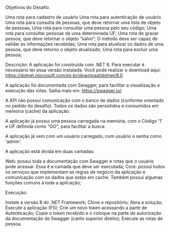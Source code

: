 Objetivos do Desafio.

Uma rota para cadastro de usuário
Uma rota para autenticação de usuário
Uma rota para consulta de pessoas, que deve retornar uma lista de objeto de pessoas;
Uma rota para consultar uma pessoa pelo seu código;
Uma rota para consultar pessoas de uma determinada UF;
Uma rota de gravar pessoa, que deve retornar o objeto “salvo”;
O método deve ser capaz de validar as informações recebidas;
Uma rota para atualizar os dados de uma pessoa, que deve retorno o objeto atualizado;
Uma rota para excluir uma pessoa;

Descrição: A aplicação foi construída com .NET 8. Para executar é necessário ter essa versão instalada. Você pode realizar o download aqui: https://dotnet.microsoft.com/pt-br/download/dotnet/8.0

A aplicação foi documentada com Swagger, para facilitar a visualização e execução das rotas. Saiba mais em: https://swagger.io/.

A API não possui comunicação com o banco de dados (conforme orientado no pedido do desafio). Todos os dados são persistidos e consumidos em memória (cache) da aplicação.

A aplicação já possui uma pessoa carregada na memória, com o Código '1' e UF definida como "GO", para facilitar a busca.

A aplicação já vem com um usuário carregado, com usuário e senha como 'admin'.

A aplicação está divida em duas camadas:

Web: possui toda a documentação com Swagger e rotas que o usuário pode acessar. Essa é a camada que deve ser executada;
Core: possui todos os serviços que implementam as regras de negócio da aplicação e comunicação com os dados que estão em cache. Também possui algumas funções comuns à toda a aplicação;

Execução:

Instale a versão 8 do .NET Framework;
Clone o repositório;
Abra a solução;
Execute a aplicação (F5);
Crie um novo token acessando a parte de Autenticação;
Copie o token recebido e o coloque na parte de autorização da documentação do Swagger (canto superior direito);
Execute as rotas de pessoa.
